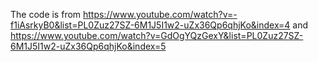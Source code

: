 The code is from
https://www.youtube.com/watch?v=-f1iAsrkyB0&list=PL0Zuz27SZ-6M1J5I1w2-uZx36Qp6qhjKo&index=4
and 
https://www.youtube.com/watch?v=GdOgYQzGexY&list=PL0Zuz27SZ-6M1J5I1w2-uZx36Qp6qhjKo&index=5